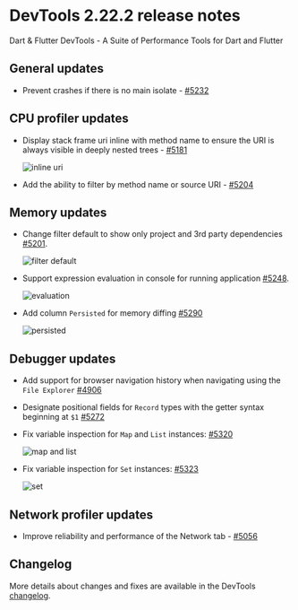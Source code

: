 # DevTools 2.22.2 release notes

Dart & Flutter DevTools - A Suite of Performance Tools for Dart and Flutter

## General updates
- Prevent crashes if there is no main isolate - [#5232](https://github.com/flutter/devtools/pull/5232)

## CPU profiler updates
- Display stack frame uri inline with method name to ensure the URI is always visible
in deeply nested trees - [#5181](https://github.com/flutter/devtools/pull/5181)

  ![inline uri]({{site.url}}/tools/devtools/release-notes/images-2.22.2/5181.png "inline uri")

- Add the ability to filter by method name or source URI - [#5204](https://github.com/flutter/devtools/pull/5204)

## Memory updates
- Change filter default to show only project and 3rd party dependencies [#5201](https://github.com/flutter/devtools/pull/5201).

  ![filter default]({{site.url}}/tools/devtools/release-notes/images-2.22.2/5201.png "filter default")

- Support expression evaluation in console for running application [#5248](https://github.com/flutter/devtools/pull/5248).

  ![evaluation]({{site.url}}/tools/devtools/release-notes/images-2.22.2/5248.png "evaluation")

- Add column `Persisted` for memory diffing [#5290](https://github.com/flutter/devtools/pull/5290)

  ![persisted]({{site.url}}/tools/devtools/release-notes/images-2.22.2/5290.png "persisted")

## Debugger updates
- Add support for browser navigation history when navigating using the `File Explorer` [#4906](https://github.com/flutter/devtools/pull/4906)
- Designate positional fields for `Record` types with the getter syntax beginning at `$1` [#5272](https://github.com/flutter/devtools/pull/5272)
- Fix variable inspection for `Map` and `List` instances: [#5320](https://github.com/flutter/devtools/pull/5320)

  ![map and list]({{site.url}}/tools/devtools/release-notes/images-2.22.2/5320.png "map and list")

- Fix variable inspection for `Set` instances: [#5323](https://github.com/flutter/devtools/pull/5323)

  ![set]({{site.url}}/tools/devtools/release-notes/images-2.22.2/5323.png "set")


## Network profiler updates
- Improve reliability and performance of the Network tab - [#5056](https://github.com/flutter/devtools/pull/5056)

## Changelog
More details about changes and fixes are available in the DevTools
[changelog](https://github.com/flutter/devtools/blob/master/CHANGELOG.md).
